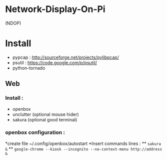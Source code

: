 Network-Display-On-Pi
=====================

(NDOP)

# Install
 - pypcap : http://sourceforge.net/projects/pylibpcap/
 - psutil : https://code.google.com/p/psutil/
 - python-tornado

## Web
### Install :
- openbox
- unclutter (optional mouse hider)
- sakura (optional good terminal)

### openbox configuration :
*create file ~/.config/openbox/autostart
*Insert commands lines :
** `sakura &`
** `google-chrome --kiosk --incognito --no-context-menu http://address &`
